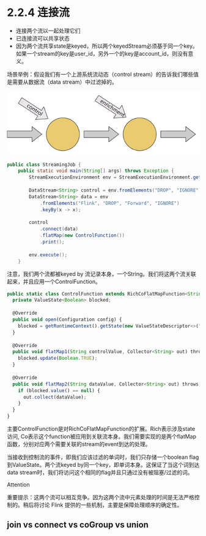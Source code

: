 # 2.2.4 连接流

* 连接两个流以一起处理它们
* 已连接流可以共享状态
* 因为两个流共享state是keyed，所以两个keyedStream必须基于同一个key。如果一个stream的key是user\_id，另外一个的key是account\_id，则没有意义。

场景举例：假设我们有一个上游系统流动态（control stream）的告诉我们哪些值是需要从数据流（data stream）中过滤掉的。

![](<../../../.gitbook/assets/image (10).png>)

```java
public class StreamingJob {
    public static void main(String[] args) throws Exception {
        StreamExecutionEnvironment env = StreamExecutionEnvironment.getExecutionEnvironment();
        
        DataStream<String> control = env.fromElements("DROP", "IGNORE").keyBy(x -> x);
        DataStream<String> data = env
            .fromElements("Flink", "DROP", "Forward", "IGNORE")
            .keyBy(x -> x);
        
        control
            .connect(data)
            .flatMap(new ControlFunction())
            .print();
        
        env.execute();
    }

```

注意，我们两个流都被keyed by 流记录本身，一个String。我们将这两个流关联起来，并且应用一个ControlFunction。

```javascript
public static class ControlFunction extends RichCoFlatMapFunction<String, String, String> {
  private ValueState<Boolean> blocked;
    
  @Override
  public void open(Configuration config) {
    blocked = getRuntimeContext().getState(new ValueStateDescriptor<>("blocked", Boolean.class));
  }

  @Override
  public void flatMap1(String controlValue, Collector<String> out) throws Exception {
    blocked.update(Boolean.TRUE);
  }
    
  @Override
  public void flatMap2(String dataValue, Collector<String> out) throws Exception {
    if (blocked.value() == null) {
      out.collect(dataValue);
    }
  }
}
```

主要ControlFunction是对RichCoFlatMapFunction的扩展。Rich表示涉及state访问, Co表示这个function被应用到关联流本身。我们需要实现的是两个flatMap函数，分别对应两个需要关联的stream的event到达的处理。

当接收到控制流的事件，即我们应该过滤的单词时，我们只存储一个boolean flag到ValueState。两个流keyed by同一个key，即单词本身。这保证了当这个词到达data stream时，我们将访问这个相同的flag并且只通过没有被阻塞/过滤的词。

Attention

重要提示：这两个流可以相互竞争。因为这两个流中元素处理的时间是无法严格控制的。稍后将讨论 Flink 提供的一些机制，主要是保障处理顺序的确定性。

## join vs connect vs coGroup vs union <a href="#mozgf" id="mozgf"></a>



